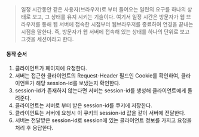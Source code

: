 >일정 시간동안 같은 사용자(브라우저)로 부터 들어오는 일련의 요구를 하나의 상태로 보고, 그 상태를 유지 시키는 기술이다.
>여기서 일정 시간은 방문자가 웹 브라우저를 통해 웹 서버에 접속한 시점부터 웹브라우저를 종료하여 연경을 끝내는 시점을 말한다.
>즉, 방문자가 웹 서버에 접속해 있는 상태를 하나의 단위로 보고 그것을 세션이라고 한다.

#### 동작 순서
1. 클라이언트가 페이지에 요청한다.
2. 서버는 접근한 클라이언트의 Request-Header 필드인 Cookie를 확인하여, 클라이언트가 해당 session-id를 보냈는지 확인한다.
3. session-id가 존재하지 않는다면 서버는 session-id를 생성해 클라이언트에게 돌려준다.
4. 클라이언트는 서버로 부터 받은 session-id를 쿠키에 저장한다.
5. 클라이언트는 서버에 요청시 이 쿠키의 session-id 값을 같이 서버에 전달한다.
6. 서버는 전달받은 session-id로 session에 있는 클라이언트 정보를 가지고 요청을 처리 후 응답한다.